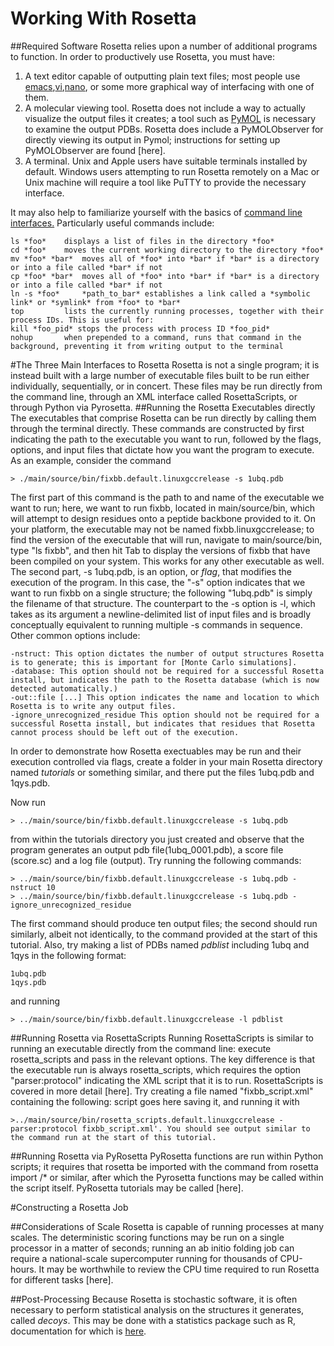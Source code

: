# Working With Rosetta
##Required Software
Rosetta relies upon a number of additional programs to function. In order to productively use Rosetta, you must have:

1. A text editor capable of outputting plain text files; most people use [emacs](https://www.gnu.org/software/emacs/manual/html_node/emacs/index.html),[vi](https://www.washington.edu/computing/unix/vi.html),[nano](https://www.nano-editor.org/dist/v2.0/nano.html), or some more graphical way of interfacing with one of them.
2. A molecular viewing tool. Rosetta does not include a way to actually visualize the output files it creates; a tool such as [PyMOL](https://www.pymol.org/) is necessary to examine the output PDBs. Rosetta does include a PyMOLObserver for directly viewing its output in Pymol; instructions for setting up PyMOLObserver are found [here].
3. A terminal. Unix and Apple users have suitable terminals installed by default. Windows users attempting to run Rosetta remotely on a Mac or Unix machine will require a tool like PuTTY to provide the necessary interface.

It may also help to familiarize yourself with the basics of [command line interfaces.](https://bash.cyberciti.biz/guide/Main_Page) Particularly useful commands include:

	ls *foo* 	displays a list of files in the directory *foo*
	cd *foo* 	moves the current working directory to the directory *foo*
	mv *foo* *bar* 	moves all of *foo* into *bar* if *bar* is a directory or into a file called *bar* if not
	cp *foo* *bar* 	moves all of *foo* into *bar* if *bar* is a directory or into a file called *bar* if not
	ln -s *foo* 	*path_to_bar* establishes a link called a *symbolic link* or *symlink* from *foo* to *bar* 
	top 		lists the currently running processes, together with their process IDs. This is useful for:
	kill *foo_pid* stops the process with process ID *foo_pid*
	nohup		when prepended to a command, runs that command in the background, preventing it from writing output to the terminal
	

#The Three Main Interfaces to Rosetta
Rosetta is not a single program; it is instead built with a large number of executable files built to be run either individually, sequentially, or in concert. These files may be run directly from the command line, through an XML interface called RosettaScripts, or through Python via Pyrosetta.
##Running the Rosetta Executables directly
The executables that comprise Rosetta can be run directly by calling them through the terminal directly. These commands are constructed by first indicating the path to the executable you want to run, followed by the flags, options, and input files that dictate how you want the program to execute. 
As an example, consider the command 

	> ./main/source/bin/fixbb.default.linuxgccrelease -s 1ubq.pdb

The first part of this command is the path to and name of the executable we want to run; here, we want to run fixbb, located in main/source/bin, which will attempt to design residues onto a peptide backbone provided to it. On your platform, the executable may not be named fixbb.linuxgccrelease; to find the version of the executable that will run, navigate to main/source/bin, type "ls fixbb", and then hit Tab to display the versions of fixbb that have been compiled on your system. This works for any other executable as well.
The second part, -s 1ubq.pdb, is an option, or *flag*, that modifies the execution of the program. In this case, the "-s" option indicates that we want to run fixbb on a single structure; the following "1ubq.pdb" is simply the filename of that structure. The counterpart to the -s option is -l, which takes as its argument a newline-delimited list of input files and is broadly conceptually equivalent to running multiple -s commands in sequence. Other common options include:

	-nstruct: This option dictates the number of output structures Rosetta is to generate; this is important for [Monte Carlo simulations].
	-database: This option should not be required for a successful Rosetta install, but indicates the path to the Rosetta database (which is now detected automatically.)
	-out::file [...] This option indicates the name and location to which Rosetta is to write any output files.
	-ignore_unrecognized_residue This option should not be required for a successful Rosetta install, but indicates that residues that Rosetta cannot process should be left out of the execution.

In order to demonstrate how Rosetta exectuables may be run and their execution controlled via flags, create a folder in your main Rosetta directory named *tutorials* or something similar, and there put the files 1ubq.pdb and 1qys.pdb. 

Now run 

	> ../main/source/bin/fixbb.default.linuxgccrelease -s 1ubq.pdb

from within the tutorials directory you just created and observe that the program generates an output pdb file(1ubq_0001.pdb), a score file (score.sc) and a log file (output).
Try running the following commands:

	> ../main/source/bin/fixbb.default.linuxgccrelease -s 1ubq.pdb -nstruct 10
	> ../main/source/bin/fixbb.default.linuxgccrelease -s 1ubq.pdb -ignore_unrecognized_residue

The first command should produce ten output files; the second should run similarly, albeit not identically, to the command provided at the start of this tutorial.
Also, try making a list of PDBs named *pdblist* including 1ubq and 1qys in the following format:
	
	1ubq.pdb
	1qys.pdb
	
and running

	> ../main/source/bin/fixbb.default.linuxgccrelease -l pdblist

##Running Rosetta via RosettaScripts
Running RosettaScripts is similar to running an executable directly from the command line: execute rosetta_scripts and pass in the relevant options. The key difference is that the executable run is always rosetta_scripts, which requires the option "parser:protocol" indicating the XML script that it is to run. RosettaScripts is covered in more detail [here]. Try creating a file named "fixbb_script.xml" containing the following:
	<ROSETTASCRIPTS>
	script goes here
	</ROSETTASCRIPTS>
saving it, and running it with 

	>../main/source/bin/rosetta_scripts.default.linuxgccrelease -parser:protocol fixbb_script.xml'. You should see output similar to the command run at the start of this tutorial.

##Running Rosetta via PyRosetta
PyRosetta functions are run within Python scripts; it requires that rosetta be imported with the command
	from rosetta import /*
or similar, after which the Pyrosetta functions may be called within the script itself. PyRosetta tutorials may be called [here].

#Constructing a Rosetta Job

##Considerations of Scale
Rosetta is capable of running processes at many scales. The deterministic scoring functions may be run on a single processor in a matter of seconds; running an ab initio folding job can require a national-scale supercomputer running for thousands of CPU-hours. It may be worthwhile to review the CPU time required to run Rosetta for different tasks [here].

##Post-Processing
Because Rosetta is stochastic software, it is often necessary to perform statistical analysis on the structures it generates, called *decoys*. This may be done with a statistics package such as R, documentation for which is [here](https://cran.r-project.org/doc/manuals/r-release/R-intro.pdf).

